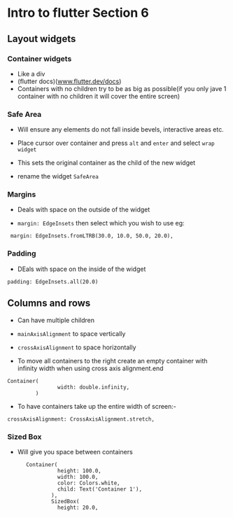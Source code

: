 # Intro to flutter Section 6 

## Layout widgets

### Container widgets

- Like a div
- (flutter docs)(www.flutter.dev/docs)
- Containers with no children try to be as big as possible(if you only jave 1 container with no children it will cover the entire screen)

### Safe Area

- Will ensure any elements do not fall inside bevels, interactive areas etc.

- Place cursor over container and press `alt` and `enter` and select `wrap widget`
- This sets the original container as the child of the new widget
- rename the widget `SafeArea`

### Margins

- Deals with space on the outside of the widget

- `margin: EdgeInsets` then select which you  wish to use eg:

```
 margin: EdgeInsets.fromLTRB(30.0, 10.0, 50.0, 20.0),
 ```

 ### Padding

- DEals with space on the inside of the widget

 `padding: EdgeInsets.all(20.0)`

## Columns and rows

- Can have multiple children
- `mainAxisAlignment` to space vertically
- `crossAxisAlignment` to space horizontally

- To move all containers to the right create an empty container with infinity width when using cross axis alignment.end

```
Container(
                width: double.infinity,
         )
```

 - To have containers take up the entire width of screen:-

 `crossAxisAlignment: CrossAxisAlignment.stretch,`

### Sized Box

- Will give you space between containers

```
      Container(
                height: 100.0,
                width: 100.0,
                color: Colors.white,
                child: Text('Container 1'),
              ),
              SizedBox(
                height: 20.0,
```



                





